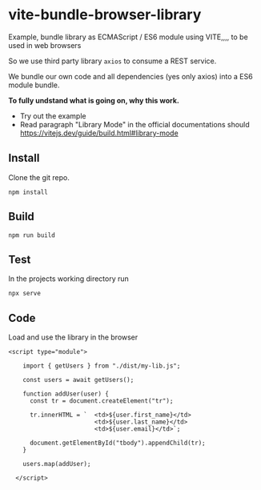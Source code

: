 # vite-bundle-browser-library
Example, bundle library as ECMAScript / ES6 module using VITE,,,, to be used in web browsers

So we use third party library `axios` to consume a REST service.

We bundle our own code and all dependencies (yes only axios) into a ES6 module bundle.

**To fully undstand what is going on, why this work.**
- Try out the example
- Read paragraph "Library Mode" in the official documentations should https://vitejs.dev/guide/build.html#library-mode

## Install

Clone the git repo.

```
npm install
```

## Build
```
npm run build
```

## Test

In the projects working directory run 
```
npx serve
```
 

## Code

Load and use the library in the browser
``` 
<script type="module">

    import { getUsers } from "./dist/my-lib.js";

    const users = await getUsers();

    function addUser(user) {
      const tr = document.createElement("tr");

      tr.innerHTML = `  <td>${user.first_name}</td>    
                        <td>${user.last_name}</td>    
                        <td>${user.email}</td>`;

      document.getElementById("tbody").appendChild(tr);
    }

    users.map(addUser);

  </script>
```
